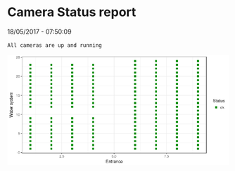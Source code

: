 Camera Status report
================
18/05/2017 - 07:50:09

    All cameras are up and running

![](camreport_files/figure-markdown_github/unnamed-chunk-2-1.png)
